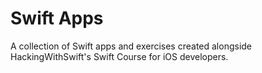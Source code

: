 # Swift Apps

A collection of Swift apps and exercises created alongside HackingWithSwift's Swift Course for iOS developers.